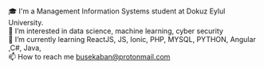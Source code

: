 🎓 I'm a Management Information Systems student at Dokuz Eylul University.\
👀 I’m interested in data science, machine learning, cyber security\
🌱 I’m currently learning ReactJS, JS, Ionic, PHP, MYSQL, PYTHON, Angular ,C#, Java,\
📫 How to reach me busekaban@protonmail.com

<!---
BuseKaban/BuseKaban is a ✨ special ✨ repository because its `README.md` (this file) appears on your GitHub profile.
You can click the Preview link to take a look at your changes.
--->
